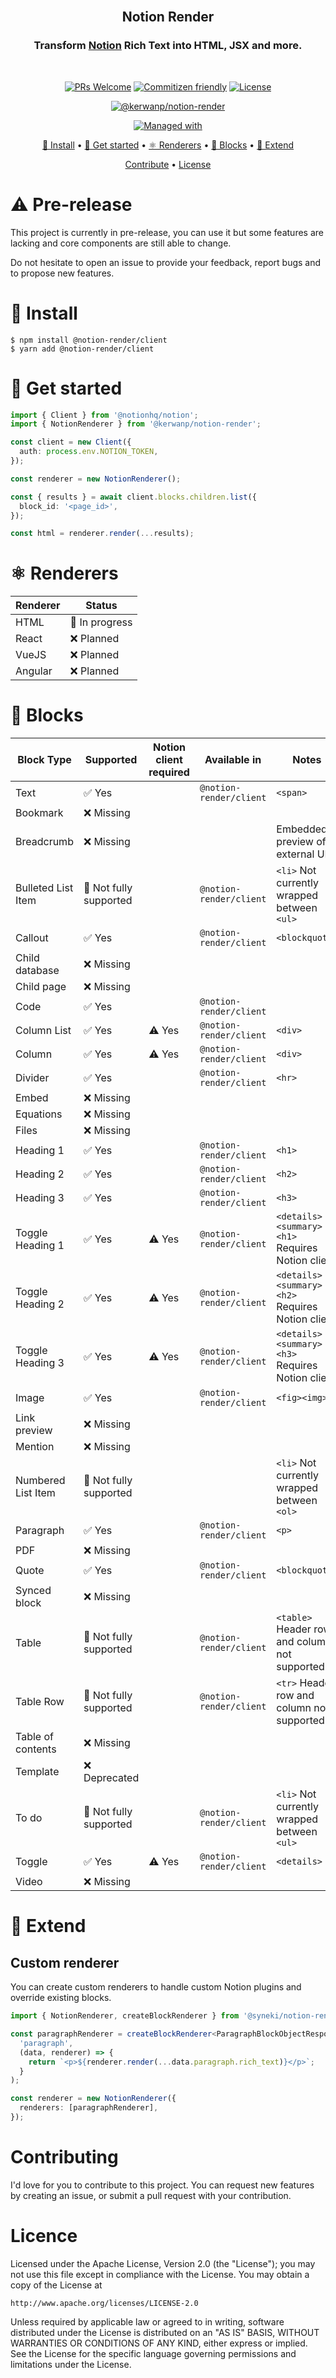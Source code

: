 <div align="center">
<br/>

## Notion Render

### Transform [Notion](https://notion.so) Rich Text into HTML, JSX and more.

<br/>
</div>

<div align="center">

[![PRs Welcome](https://img.shields.io/badge/PRs-Are%20welcome-brightgreen.svg?style=flat-square)](https://makeapullrequest.com)
[![Commitizen friendly](https://img.shields.io/badge/Commitizen-Friendly-brightgreen.svg?style=flat-square)](http://commitizen.github.io/cz-cli/)
[![License](https://img.shields.io/github/license/syneki/notion-cms?label=License&style=flat-square)](LICENCE)

[![@kerwanp/notion-render](https://img.shields.io/npm/v/@kerwanp/notion-render?label=%40kerwanp%2Fnotion-render&style=flat-square)](https://www.npmjs.com/package/@kerwanp/notion-render)

[![Managed with](https://img.shields.io/badge/Managed%20with-NX-blue.svg?style=flat-square&logo=nx)](https://nx.dev/)

[🔨 Install](#🔨-install) •
[🚀 Get started](#🚀-get-started) •
[⚛ Renderers](#⚛-renderers) •
[🎲 Blocks](#🎲-blocks) •
[🔧 Extend](#🔧-extend)

[Contribute](#contributing) •
[License](#license)

</div>

# ⚠ Pre-release

This project is currently in pre-release, you can use it but some features are lacking and core components are still able to change.

Do not hesitate to open an issue to provide your feedback, report bugs and to propose new features.

# 🔨 Install

```shell
$ npm install @notion-render/client
$ yarn add @notion-render/client
```

# 🚀 Get started

```typescript
import { Client } from '@notionhq/notion';
import { NotionRenderer } from '@kerwanp/notion-render';

const client = new Client({
  auth: process.env.NOTION_TOKEN,
});

const renderer = new NotionRenderer();

const { results } = await client.blocks.children.list({
  block_id: '<page_id>',
});

const html = renderer.render(...results);
```

# ⚛ Renderers

| Renderer | Status         |
| -------- | -------------- |
| HTML     | 🔶 In progress |
| React    | ❌ Planned     |
| VueJS    | ❌ Planned     |
| Angular  | ❌ Planned     |

# 🎲 Blocks

| Block Type         | Supported              | Notion client required | Available in            | Notes                                           |
| ------------------ | ---------------------- | ---------------------- | ----------------------- | ----------------------------------------------- |
| Text               | ✅ Yes                 |                        | `@notion-render/client` | `<span>`                                        |
| Bookmark           | ❌ Missing             |                        |                         |                                                 |
| Breadcrumb         | ❌ Missing             |                        |                         | Embedded preview of external URL                |
| Bulleted List Item | 🔶 Not fully supported |                        | `@notion-render/client` | `<li>` Not currently wrapped between `<ul>`     |
| Callout            | ✅ Yes                 |                        | `@notion-render/client` | `<blockquote>`                                  |
| Child database     | ❌ Missing             |                        |                         |                                                 |
| Child page         | ❌ Missing             |                        |                         |                                                 |
| Code               | ✅ Yes                 |                        | `@notion-render/client` | <pre><code>                                     |
| Column List        | ✅ Yes                 | ⚠ Yes                  | `@notion-render/client` | `<div>`                                         |
| Column             | ✅ Yes                 | ⚠ Yes                  | `@notion-render/client` | `<div>`                                         |
| Divider            | ✅ Yes                 |                        | `@notion-render/client` | `<hr>`                                          |
| Embed              | ❌ Missing             |                        |                         |                                                 |
| Equations          | ❌ Missing             |                        |                         |                                                 |
| Files              | ❌ Missing             |                        |                         |                                                 |
| Heading 1          | ✅ Yes                 |                        | `@notion-render/client` | `<h1>`                                          |
| Heading 2          | ✅ Yes                 |                        | `@notion-render/client` | `<h2>`                                          |
| Heading 3          | ✅ Yes                 |                        | `@notion-render/client` | `<h3>`                                          |
| Toggle Heading 1   | ✅ Yes                 | ⚠ Yes                  | `@notion-render/client` | `<details><summary><h1>` Requires Notion client |
| Toggle Heading 2   | ✅ Yes                 | ⚠ Yes                  | `@notion-render/client` | `<details><summary><h2>` Requires Notion client |
| Toggle Heading 3   | ✅ Yes                 | ⚠ Yes                  | `@notion-render/client` | `<details><summary><h3>` Requires Notion client |
| Image              | ✅ Yes                 |                        | `@notion-render/client` | `<fig><img>`                                    |
| Link preview       | ❌ Missing             |                        |                         |                                                 |
| Mention            | ❌ Missing             |                        |                         |                                                 |
| Numbered List Item | 🔶 Not fully supported |                        |                         | `<li>` Not currently wrapped between `<ol>`     |
| Paragraph          | ✅ Yes                 |                        | `@notion-render/client` | `<p>`                                           |
| PDF                | ❌ Missing             |                        |                         |                                                 |
| Quote              | ✅ Yes                 |                        | `@notion-render/client` | `<blockquote>`                                  |
| Synced block       | ❌ Missing             |                        |                         |                                                 |
| Table              | 🔶 Not fully supported |                        | `@notion-render/client` | `<table>` Header row and column not supported   |
| Table Row          | 🔶 Not fully supported |                        | `@notion-render/client` | `<tr>` Header row and column not supported      |
| Table of contents  | ❌ Missing             |                        |                         |                                                 |
| Template           | ❌ Deprecated          |                        |                         |                                                 |
| To do              | 🔶 Not fully supported |                        | `@notion-render/client` | `<li>` Not currently wrapped between `<ul>`     |
| Toggle             | ✅ Yes                 | ⚠ Yes                  | `@notion-render/client` | `<details>`                                     |
| Video              | ❌ Missing             |                        |                         |                                                 |

# 🔧 Extend

## Custom renderer

You can create custom renderers to handle custom Notion plugins and override existing blocks.

```typescript
import { NotionRenderer, createBlockRenderer } from '@syneki/notion-render';

const paragraphRenderer = createBlockRenderer<ParagraphBlockObjectResponse>(
  'paragraph',
  (data, renderer) => {
    return `<p>${renderer.render(...data.paragraph.rich_text)}</p>`;
  }
);

const renderer = new NotionRenderer({
  renderers: [paragraphRenderer],
});
```

# Contributing

I'd love for you to contribute to this project. You can request new features by creating an issue, or submit a pull request with your contribution.

# Licence

Licensed under the Apache License, Version 2.0 (the "License"); you may not use this file except in compliance with the License. You may obtain a copy of the License at

```
http://www.apache.org/licenses/LICENSE-2.0
```

Unless required by applicable law or agreed to in writing, software distributed under the License is distributed on an "AS IS" BASIS, WITHOUT WARRANTIES OR CONDITIONS OF ANY KIND, either express or implied. See the License for the specific language governing permissions and limitations under the License.
